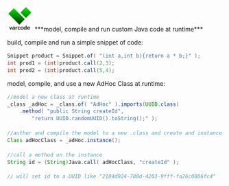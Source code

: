 <img src="https://github.com/edefazio/varcode/blob/master/varcode_greenOnWhite.png?raw=true" width="60"/>
***model, compile and run custom Java code at runtime***

build, compile and run a simple snippet of code:
```java 
Snippet product = Snippet.of( "(int a,int b){return a * b;}" );
int prod1 = (int)product.call(2,3);
int prod2 = (int)product.call(5,4);
```
model, compile, and use a new AdHoc Class at runtime:
```java
//model a new class at runtime 
_class _adHoc = _class.of( "AdHoc" ).imports(UUID.class)
    .method( "public String createId",
        "return UUID.randomUUID().toString();" );
        
//author and compile the model to a new .class and create and instance at runtime
Class adHocClass = _adHoc.instance();

//call a method on the instance
String id = (String)Java.call( adHocClass, "createId" );
    
// will set id to a UUID like "2184d924-780d-4203-9fff-fa26c0886fc4"    
```

